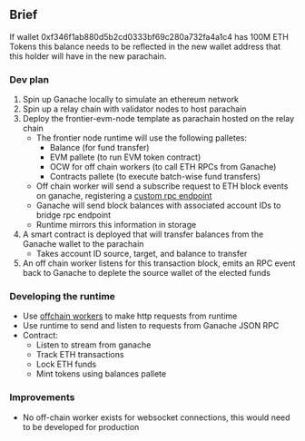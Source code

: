 

## Brief
If wallet 0xf346f1ab880d5b2cd0333bf69c280a732fa4a1c4 has 100M ETH Tokens this balance needs to be reflected in the new wallet address that this holder will have in the new parachain.

### Dev plan
1. Spin up Ganache locally to simulate an ethereum network
2. Spin up a relay chain with validator nodes to host parachain
3. Deploy the frontier-evm-node template as parachain hosted on the relay chain
    * The frontier node runtime will use the following palletes:
        * Balance (for fund transfer)
        * EVM pallete (to run EVM token contract)
        * OCW for off chain workers (to call ETH RPCs from Ganache)
        * Contracts pallete (to execute batch-wise fund transfers)
    * Off chain worker will send a subscribe request to ETH block events on ganache, registering a [custom rpc endpoint](https://substrate.stackexchange.com/questions/5554/how-to-add-custom-rpcs)
    * Ganache will send block balances with associated account IDs to bridge rpc endpoint
    * Runtime mirrors this information in storage
4. A smart contract is deployed that will transfer balances from the Ganache wallet to the parachain
    * Takes account ID source, target, and balance to transfer
5. An off chain worker listens for this transaction block, emits an RPC event back to Ganache to deplete the source wallet of the elected funds

### Developing the runtime
- Use [offchain workers](https://substrate.recipes/off-chain-workers/http-json.html) to make http requests from runtime
- Use runtime to send and listen to requests from Ganache JSON RPC
- Contract:
    * Listen to stream from ganache
    * Track ETH transactions
    * Lock ETH funds
    * Mint tokens using balances pallete



### Improvements
- No off-chain worker exists for websocket connections, this would need to be developed for production